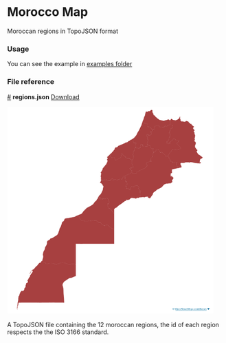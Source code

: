 # Morocco Map

Moroccan regions in TopoJSON format

### Usage

You can see the example in <a href="https://github.com/yousfiSaad/morocco-map/tree/main/examples" name="examples folder">examples folder</a>

### File reference

<a href="#regions.json" name="regions.json">#</a> <b>regions.json</b> [Download](https://cdn.jsdelivr.net/npm/morocco-map/data/regions.json "Source")

<img src="img/regions.png" width="480">

A TopoJSON file containing the 12 moroccan regions, the id of each region respects the the ISO 3166 standard.
